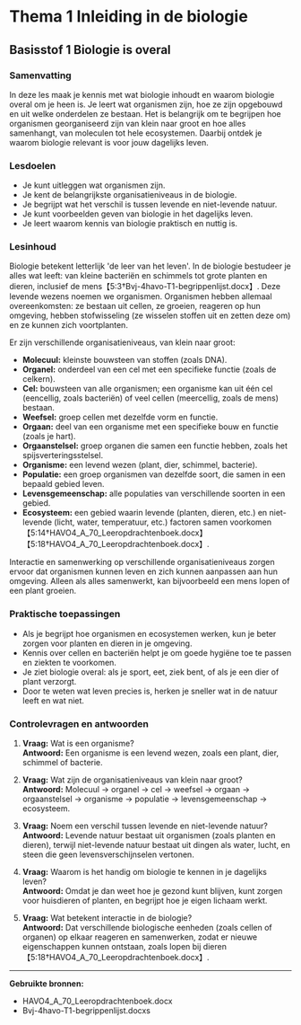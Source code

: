 # Thema 1 Inleiding in de biologie

## Basisstof 1 Biologie is overal

### Samenvatting

In deze les maak je kennis met wat biologie inhoudt en waarom biologie overal om je heen is. Je leert wat organismen zijn, hoe ze zijn opgebouwd en uit welke onderdelen ze bestaan. Het is belangrijk om te begrijpen hoe organismen georganiseerd zijn van klein naar groot en hoe alles samenhangt, van moleculen tot hele ecosystemen. Daarbij ontdek je waarom biologie relevant is voor jouw dagelijks leven.

### Lesdoelen

- Je kunt uitleggen wat organismen zijn.
- Je kent de belangrijkste organisatieniveaus in de biologie.
- Je begrijpt wat het verschil is tussen levende en niet-levende natuur.
- Je kunt voorbeelden geven van biologie in het dagelijks leven.
- Je leert waarom kennis van biologie praktisch en nuttig is.

### Lesinhoud

Biologie betekent letterlijk 'de leer van het leven'. In de biologie bestudeer je alles wat leeft: van kleine bacteriën en schimmels tot grote planten en dieren, inclusief de mens【5:3†Bvj-4havo-T1-begrippenlijst.docx】. Deze levende wezens noemen we organismen. Organismen hebben allemaal overeenkomsten: ze bestaan uit cellen, ze groeien, reageren op hun omgeving, hebben stofwisseling (ze wisselen stoffen uit en zetten deze om) en ze kunnen zich voortplanten.

Er zijn verschillende organisatieniveaus, van klein naar groot:

- **Molecuul:** kleinste bouwsteen van stoffen (zoals DNA).
- **Organel:** onderdeel van een cel met een specifieke functie (zoals de celkern).
- **Cel:** bouwsteen van alle organismen; een organisme kan uit één cel (eencellig, zoals bacteriën) of veel cellen (meercellig, zoals de mens) bestaan.
- **Weefsel:** groep cellen met dezelfde vorm en functie.
- **Orgaan:** deel van een organisme met een specifieke bouw en functie (zoals je hart).
- **Orgaanstelsel:** groep organen die samen een functie hebben, zoals het spijsverteringsstelsel.
- **Organisme:** een levend wezen (plant, dier, schimmel, bacterie).
- **Populatie:** een groep organismen van dezelfde soort, die samen in een bepaald gebied leven.
- **Levensgemeenschap:** alle populaties van verschillende soorten in een gebied.
- **Ecosysteem:** een gebied waarin levende (planten, dieren, etc.) en niet-levende (licht, water, temperatuur, etc.) factoren samen voorkomen【5:14†HAVO4_A_70_Leeropdrachtenboek.docx】【5:18†HAVO4_A_70_Leeropdrachtenboek.docx】.

Interactie en samenwerking op verschillende organisatieniveaus zorgen ervoor dat organismen kunnen leven en zich kunnen aanpassen aan hun omgeving. Alleen als alles samenwerkt, kan bijvoorbeeld een mens lopen of een plant groeien.

### Praktische toepassingen

- Als je begrijpt hoe organismen en ecosystemen werken, kun je beter zorgen voor planten en dieren in je omgeving.
- Kennis over cellen en bacteriën helpt je om goede hygiëne toe te passen en ziekten te voorkomen.
- Je ziet biologie overal: als je sport, eet, ziek bent, of als je een dier of plant verzorgt.
- Door te weten wat leven precies is, herken je sneller wat in de natuur leeft en wat niet.

### Controlevragen en antwoorden

1. **Vraag:** Wat is een organisme?  
   **Antwoord:** Een organisme is een levend wezen, zoals een plant, dier, schimmel of bacterie.

2. **Vraag:** Wat zijn de organisatieniveaus van klein naar groot?  
   **Antwoord:** Molecuul → organel → cel → weefsel → orgaan → orgaanstelsel → organisme → populatie → levensgemeenschap → ecosysteem.

3. **Vraag:** Noem een verschil tussen levende en niet-levende natuur?  
   **Antwoord:** Levende natuur bestaat uit organismen (zoals planten en dieren), terwijl niet-levende natuur bestaat uit dingen als water, lucht, en steen die geen levensverschijnselen vertonen.

4. **Vraag:** Waarom is het handig om biologie te kennen in je dagelijks leven?  
   **Antwoord:** Omdat je dan weet hoe je gezond kunt blijven, kunt zorgen voor huisdieren of planten, en begrijpt hoe je eigen lichaam werkt.

5. **Vraag:** Wat betekent interactie in de biologie?  
   **Antwoord:** Dat verschillende biologische eenheden (zoals cellen of organen) op elkaar reageren en samenwerken, zodat er nieuwe eigenschappen kunnen ontstaan, zoals lopen bij dieren【5:18†HAVO4_A_70_Leeropdrachtenboek.docx】.

---
**Gebruikte bronnen:**  
- HAVO4_A_70_Leeropdrachtenboek.docx  
- Bvj-4havo-T1-begrippenlijst.docxs